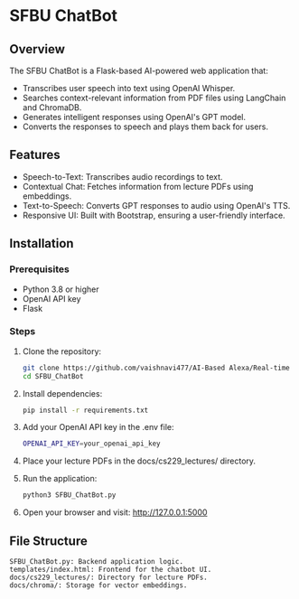 # SFBU ChatBot

## Overview
The SFBU ChatBot is a Flask-based AI-powered web application that:
- Transcribes user speech into text using OpenAI Whisper.
- Searches context-relevant information from PDF files using LangChain and ChromaDB.
- Generates intelligent responses using OpenAI's GPT model.
- Converts the responses to speech and plays them back for users.

## Features
- Speech-to-Text: Transcribes audio recordings to text.
- Contextual Chat: Fetches information from lecture PDFs using embeddings.
- Text-to-Speech: Converts GPT responses to audio using OpenAI's TTS.
- Responsive UI: Built with Bootstrap, ensuring a user-friendly interface.

## Installation

### Prerequisites
- Python 3.8 or higher
- OpenAI API key
- Flask

### Steps
1. Clone the repository:
   ```bash
   git clone https://github.com/vaishnavi477/AI-Based Alexa/Real-time Speech-to-Text-to-Speech.git
   cd SFBU_ChatBot

2. Install dependencies:
    ```bash
    pip install -r requirements.txt
    ```

3. Add your OpenAI API key in the .env file:
    ```bash
    OPENAI_API_KEY=your_openai_api_key
    ```

4. Place your lecture PDFs in the docs/cs229_lectures/ directory.

5. Run the application:
    ```bash
    python3 SFBU_ChatBot.py
    ```

6. Open your browser and visit: http://127.0.0.1:5000

## File Structure

    SFBU_ChatBot.py: Backend application logic.
    templates/index.html: Frontend for the chatbot UI.
    docs/cs229_lectures/: Directory for lecture PDFs.
    docs/chroma/: Storage for vector embeddings.
